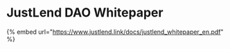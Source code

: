 # JustLend DAO Whitepaper

{% embed url="https://www.justlend.link/docs/justlend_whitepaper_en.pdf" %}
